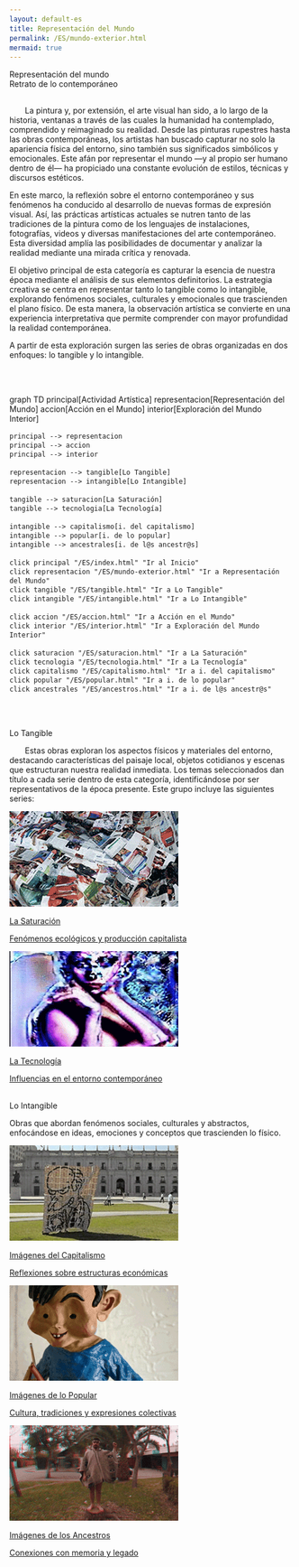 ```yaml
---
layout: default-es
title: Representación del Mundo
permalink: /ES/mundo-exterior.html
mermaid: true
---
```


<div class="titulo">Representación del mundo</div>
<div class="subtitulo">Retrato de lo contemporáneo</div>


<!-- Sección de introducción general -->
<p class="parrafo" style="margin-top: 6%;">
&nbsp;&nbsp;&nbsp;&nbsp;&nbsp;&nbsp;   
La pintura y, por extensión, el arte visual han sido, a lo largo de la historia, ventanas a través de las cuales la humanidad ha contemplado, comprendido y reimaginado su realidad. Desde las pinturas rupestres hasta las obras contemporáneas, los artistas han buscado capturar no solo la apariencia física del entorno, sino también sus significados simbólicos y emocionales. Este afán por representar el mundo —y al propio ser humano dentro de él— ha propiciado una constante evolución de estilos, técnicas y discursos estéticos.
</p>

<p class="parrafo">
En este marco, la reflexión sobre el entorno contemporáneo y sus fenómenos ha conducido al desarrollo de nuevas formas de expresión visual. Así, las prácticas artísticas actuales se nutren tanto de las tradiciones de la pintura como de los lenguajes de instalaciones, fotografías, videos y diversas manifestaciones del arte contemporáneo. Esta diversidad amplía las posibilidades de documentar y analizar la realidad mediante una mirada crítica y renovada.
</p>

<p class="parrafo">
El objetivo principal de esta categoría es capturar la esencia de nuestra época mediante el análisis de sus elementos definitorios. La estrategia creativa se centra en representar tanto lo tangible como lo intangible, explorando fenómenos sociales, culturales y emocionales que trascienden el plano físico. De esta manera, la observación artística se convierte en una experiencia interpretativa que permite comprender con mayor profundidad la realidad contemporánea.
</p>

<p class="parrafo">
A partir de esta exploración surgen las series de obras organizadas en dos enfoques: lo tangible y lo intangible.
</p>

<br><br>
<div class="mermaid">
graph TD
    principal[Actividad Artística]
    representacion[Representación del Mundo]
    accion[Acción en el Mundo]
    interior[Exploración del Mundo Interior]

    principal --> representacion
    principal --> accion
    principal --> interior

    representacion --> tangible[Lo Tangible]
    representacion --> intangible[Lo Intangible]

    tangible --> saturacion[La Saturación]
    tangible --> tecnologia[La Tecnología]

    intangible --> capitalismo[i. del capitalismo]
    intangible --> popular[i. de lo popular]
    intangible --> ancestrales[i. de l@s ancestr@s]

    click principal "/ES/index.html" "Ir al Inicio"
    click representacion "/ES/mundo-exterior.html" "Ir a Representación del Mundo"
    click tangible "/ES/tangible.html" "Ir a Lo Tangible"
    click intangible "/ES/intangible.html" "Ir a Lo Intangible"

    click accion "/ES/accion.html" "Ir a Acción en el Mundo"
    click interior "/ES/interior.html" "Ir a Exploración del Mundo Interior"

    click saturacion "/ES/saturacion.html" "Ir a La Saturación"
    click tecnologia "/ES/tecnologia.html" "Ir a La Tecnología"
    click capitalismo "/ES/capitalismo.html" "Ir a i. del capitalismo"
    click popular "/ES/popular.html" "Ir a i. de lo popular"
    click ancestrales "/ES/ancestros.html" "Ir a i. de l@s ancestr@s"



</div>

<br><br>
<div class="subtitulo">Lo Tangible</div>

<p class="parrafo">
 &nbsp;&nbsp;&nbsp;&nbsp;&nbsp;&nbsp;  Estas obras exploran los aspectos físicos y materiales del entorno, destacando características del paisaje local, objetos cotidianos y escenas que estructuran nuestra realidad inmediata. Los temas seleccionados dan título a cada serie dentro de esta categoría, identificándose por ser representativos de la época presente. Este grupo incluye las siguientes series:
</p>

<div class="button-container">
    <a href="/ES/saturacion.html" class="fancy-button">
        <div class="button-content">
            <img src="/assets/img/animacion-boton-la-saturacion.gif" alt="La Saturación">
            <p class="title">La Saturación</p>
            <p class="subtitle">Fenómenos ecológicos y producción capitalista</p>
        </div>
    </a>
    <a href="/ES/tecnologia.html" class="fancy-button">
        <div class="button-content">
            <img src="/assets/img/animacion-boton-la-tecnologia.gif" alt="La Tecnología">
            <p class="title">La Tecnología</p>
            <p class="subtitle">Influencias en el entorno contemporáneo</p>
        </div>
    </a>
</div>

<br>
<div class="subtitulo">Lo Intangible</div>

<p class="parrafo">
    Obras que abordan fenómenos sociales, culturales y abstractos, enfocándose en ideas, emociones y conceptos que trascienden lo físico.
</p>

<div class="button-container">
    <a href="/ES/capitalismo.html" class="fancy-button">
        <div class="button-content">
            <img src="/assets/img/imagenes-del-capitalismo.gif" alt="Imágenes del Capitalismo">
            <p class="title">Imágenes del Capitalismo</p>
            <p class="subtitle">Reflexiones sobre estructuras económicas</p>
        </div>
    </a>
    <a href="/ES/popular.html" class="fancy-button">
        <div class="button-content">
            <img src="/assets/img/animacion-boton-lo-popular.gif" alt="Imágenes de lo Popular">
            <p class="title">Imágenes de lo Popular</p>
            <p class="subtitle">Cultura, tradiciones y expresiones colectivas</p>
        </div>
    </a>
    <a href="/ES/ancestros.html" class="fancy-button">
        <div class="button-content">
            <img src="/assets/img/animacion-boton-los-ancestros.gif" alt="Imágenes de los Ancestros">
            <p class="title">Imágenes de los Ancestros</p>
            <p class="subtitle">Conexiones con memoria y legado</p>
        </div>
    </a>
</div>
